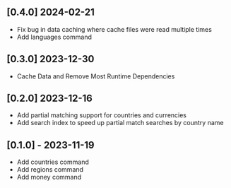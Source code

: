 ## [0.4.0] 2024-02-21

- Fix bug in data caching where cache files were read multiple times
- Add languages command

## [0.3.0] 2023-12-30

- Cache Data and Remove Most Runtime Dependencies

## [0.2.0] 2023-12-16

- Add partial matching support for countries and currencies
- Add search index to speed up partial match searches by country name

## [0.1.0] - 2023-11-19

- Add countries command
- Add regions command
- Add money command
